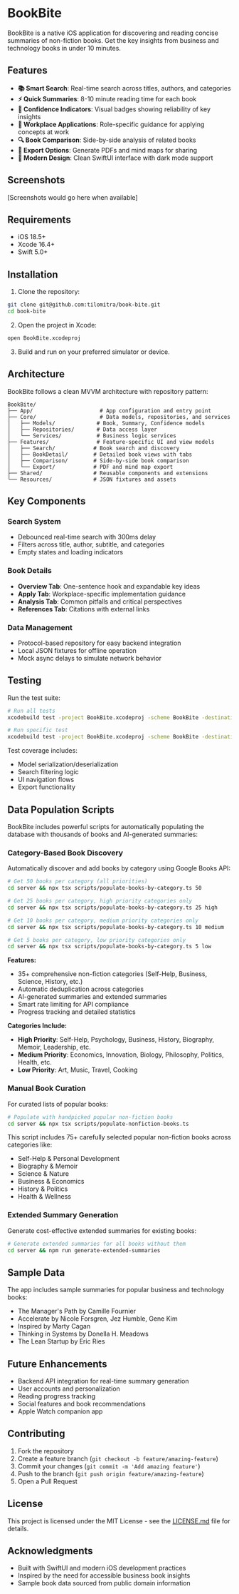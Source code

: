 # BookBite

BookBite is a native iOS application for discovering and reading concise summaries of non-fiction books. Get the key insights from business and technology books in under 10 minutes.

## Features

- **📚 Smart Search**: Real-time search across titles, authors, and categories
- **⚡ Quick Summaries**: 8-10 minute reading time for each book
- **🎯 Confidence Indicators**: Visual badges showing reliability of key insights
- **💼 Workplace Applications**: Role-specific guidance for applying concepts at work
- **🔍 Book Comparison**: Side-by-side analysis of related books
- **📄 Export Options**: Generate PDFs and mind maps for sharing
- **📱 Modern Design**: Clean SwiftUI interface with dark mode support

## Screenshots

[Screenshots would go here when available]

## Requirements

- iOS 18.5+
- Xcode 16.4+
- Swift 5.0+

## Installation

1. Clone the repository:
```bash
git clone git@github.com:tilomitra/book-bite.git
cd book-bite
```

2. Open the project in Xcode:
```bash
open BookBite.xcodeproj
```

3. Build and run on your preferred simulator or device.

## Architecture

BookBite follows a clean MVVM architecture with repository pattern:

```
BookBite/
├── App/                     # App configuration and entry point
├── Core/                    # Data models, repositories, and services
│   ├── Models/             # Book, Summary, Confidence models
│   ├── Repositories/       # Data access layer
│   └── Services/           # Business logic services
├── Features/               # Feature-specific UI and view models
│   ├── Search/            # Book search and discovery
│   ├── BookDetail/        # Detailed book views with tabs
│   ├── Comparison/        # Side-by-side book comparison
│   └── Export/            # PDF and mind map export
├── Shared/                # Reusable components and extensions
└── Resources/             # JSON fixtures and assets
```

## Key Components

### Search System
- Debounced real-time search with 300ms delay
- Filters across title, author, subtitle, and categories
- Empty states and loading indicators

### Book Details
- **Overview Tab**: One-sentence hook and expandable key ideas
- **Apply Tab**: Workplace-specific implementation guidance
- **Analysis Tab**: Common pitfalls and critical perspectives  
- **References Tab**: Citations with external links

### Data Management
- Protocol-based repository for easy backend integration
- Local JSON fixtures for offline operation
- Mock async delays to simulate network behavior

## Testing

Run the test suite:

```bash
# Run all tests
xcodebuild test -project BookBite.xcodeproj -scheme BookBite -destination 'platform=iOS Simulator,name=iPhone 15'

# Run specific test
xcodebuild test -project BookBite.xcodeproj -scheme BookBite -destination 'platform=iOS Simulator,name=iPhone 15' -only-testing:BookBiteTests/BookModelTests
```

Test coverage includes:
- Model serialization/deserialization
- Search filtering logic
- UI navigation flows
- Export functionality

## Data Population Scripts

BookBite includes powerful scripts for automatically populating the database with thousands of books and AI-generated summaries:

### Category-Based Book Discovery

Automatically discover and add books by category using Google Books API:

```bash
# Get 50 books per category (all priorities)
cd server && npx tsx scripts/populate-books-by-category.ts 50

# Get 25 books per category, high priority categories only
cd server && npx tsx scripts/populate-books-by-category.ts 25 high

# Get 10 books per category, medium priority categories only  
cd server && npx tsx scripts/populate-books-by-category.ts 10 medium

# Get 5 books per category, low priority categories only
cd server && npx tsx scripts/populate-books-by-category.ts 5 low
```

**Features:**
- 35+ comprehensive non-fiction categories (Self-Help, Business, Science, History, etc.)
- Automatic deduplication across categories
- AI-generated summaries and extended summaries
- Smart rate limiting for API compliance
- Progress tracking and detailed statistics

**Categories Include:**
- **High Priority**: Self-Help, Psychology, Business, History, Biography, Memoir, Leadership, etc.
- **Medium Priority**: Economics, Innovation, Biology, Philosophy, Politics, Health, etc.
- **Low Priority**: Art, Music, Travel, Cooking

### Manual Book Curation

For curated lists of popular books:

```bash
# Populate with handpicked popular non-fiction books
cd server && npx tsx scripts/populate-nonfiction-books.ts
```

This script includes 75+ carefully selected popular non-fiction books across categories like:
- Self-Help & Personal Development
- Biography & Memoir  
- Science & Nature
- Business & Economics
- History & Politics
- Health & Wellness

### Extended Summary Generation

Generate cost-effective extended summaries for existing books:

```bash
# Generate extended summaries for all books without them
cd server && npm run generate-extended-summaries
```

## Sample Data

The app includes sample summaries for popular business and technology books:
- The Manager's Path by Camille Fournier
- Accelerate by Nicole Forsgren, Jez Humble, Gene Kim
- Inspired by Marty Cagan
- Thinking in Systems by Donella H. Meadows
- The Lean Startup by Eric Ries

## Future Enhancements

- Backend API integration for real-time summary generation
- User accounts and personalization
- Reading progress tracking
- Social features and book recommendations
- Apple Watch companion app

## Contributing

1. Fork the repository
2. Create a feature branch (`git checkout -b feature/amazing-feature`)
3. Commit your changes (`git commit -m 'Add amazing feature'`)
4. Push to the branch (`git push origin feature/amazing-feature`)
5. Open a Pull Request

## License

This project is licensed under the MIT License - see the [LICENSE.md](LICENSE.md) file for details.

## Acknowledgments

- Built with SwiftUI and modern iOS development practices
- Inspired by the need for accessible business book insights
- Sample book data sourced from public domain information